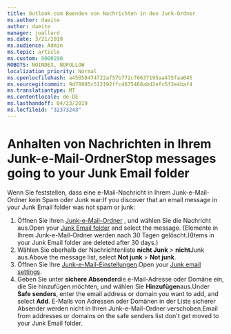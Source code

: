 ```yaml
---
title: Outlook.com Beenden von Nachrichten in den Junk-Ordner
ms.author: daeite
author: daeite
manager: joallard
ms.date: 3/21/2019
ms.audience: Admin
ms.topic: article
ms.custom: 9000290
ROBOTS: NOINDEX, NOFOLLOW
localization_priority: Normal
ms.openlocfilehash: a45058474722af57b772cf6637195aa475faa045
ms.sourcegitcommit: 9d78905c512192ffc4675468abd2efc5f2e4baf4
ms.translationtype: MT
ms.contentlocale: de-DE
ms.lasthandoff: 04/23/2019
ms.locfileid: "32373243"
---
```

# <a name="stop-messages-going-to-your-junk-email-folder"></a><span data-ttu-id="671ac-102">Anhalten von Nachrichten in Ihrem Junk-e-Mail-Ordner</span><span class="sxs-lookup"><span data-stu-id="671ac-102">Stop messages going to your Junk Email folder</span></span>

<span data-ttu-id="671ac-103">Wenn Sie feststellen, dass eine e-Mail-Nachricht in Ihrem Junk-e-Mail-Ordner kein Spam oder Junk war:</span><span class="sxs-lookup"><span data-stu-id="671ac-103">If you discover that an email message in your Junk Email folder was not spam or junk:</span></span>

1. <span data-ttu-id="671ac-104">Öffnen Sie Ihren [Junk-e-Mail-Ordner](https://outlook.live.com/mail/junkemail) , und wählen Sie die Nachricht aus.</span><span class="sxs-lookup"><span data-stu-id="671ac-104">Open your [Junk Email folder](https://outlook.live.com/mail/junkemail) and select the message.</span></span> <span data-ttu-id="671ac-105">(Elemente in Ihrem Junk-e-Mail-Ordner werden nach 30 Tagen gelöscht.)</span><span class="sxs-lookup"><span data-stu-id="671ac-105">(Items in your Junk Email folder are deleted after 30 days.)</span></span>
1. <span data-ttu-id="671ac-106">Wählen Sie oberhalb der Nachrichtenliste **nicht Junk** > **nicht**Junk aus.</span><span class="sxs-lookup"><span data-stu-id="671ac-106">Above the message list, select **Not junk** > **Not junk**.</span></span>
1. <span data-ttu-id="671ac-107">Öffnen Sie Ihre [Junk-e-Mail-Einstellungen](https://go.microsoft.com/fwlink/?linkid=2035804).</span><span class="sxs-lookup"><span data-stu-id="671ac-107">Open your [Junk email settings](https://go.microsoft.com/fwlink/?linkid=2035804).</span></span>
1. <span data-ttu-id="671ac-108">Geben Sie unter **sichere Absender**die e-Mail-Adresse oder Domäne ein, die Sie hinzufügen möchten, und wählen Sie **Hinzufügen**aus.</span><span class="sxs-lookup"><span data-stu-id="671ac-108">Under **Safe senders**, enter the email address or domain you want to add, and select **Add**.</span></span> <span data-ttu-id="671ac-109">E-Mails von Adressen oder Domänen in der Liste sicherer Absender werden nicht in Ihren Junk-e-Mail-Ordner verschoben.</span><span class="sxs-lookup"><span data-stu-id="671ac-109">Email from addresses or domains on the safe senders list don't get moved to your Junk Email folder.</span></span>